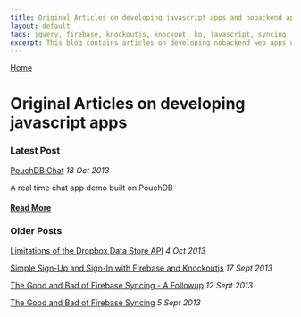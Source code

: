 ```yaml
---
title: Original Articles on developing javascript apps and nobackend apps
layout: default
tags: jquery, firebase, knockoutjs, knockout, ko, javascript, syncing, nobackend, pouchdb, bootstrap, html5, css3, angular, ember, backbone, backendless
excerpt: This blog contains articles on developing nobackend web apps using new services like firebase, PouchDB, knockout, ember, angular and bootstrap. A backend server is no longer required. You can create full web apps with just plain simple javascript. Node, npm, server side js is a thing of the past.
---
```

[Home](http://nigelkelly.github.io)

# Original Articles on developing javascript apps

### Latest Post

[PouchDB Chat](http://nigelkelly.github.io/pouchdb-chat.html) *18 Oct 2013*  

A real time chat app demo built on PouchDB

#### [Read More](http://nigelkelly.github.io/pouchdb-chat.html)


### Older Posts

[Limitations of the Dropbox Data Store API](http://nigelkelly.github.io/dropbox-data-store-tutorial.html) *4 Oct 2013*

[Simple Sign-Up and Sign-In with Firebase and Knockoutjs](http://nigelkelly.github.io/simple-signup-and-signin-with-firebase-and-knockout.html) *17 Sept 2013* 

[The Good and Bad of Firebase Syncing - A Followup](http://nigelkelly.github.io/the-good-and-bad-parts-of-firebase-syncing-part2.html) *12 Sept 2013* 

[The Good and Bad of Firebase Syncing](http://nigelkelly.github.io/the-good-and-bad-parts-of-firebase-syncing-part1.html) *5 Sept 2013* 

<!--
*12 Sept 2013* [Firebase Syncing the RESTful way](http://nigelkelly.github.io/)
*12 Sept 2013* [Firebase .on() Vs .once()](http://nigelkelly.github.io/)
*12 Sept 2013* [Real time syncing with PouchDB](http://nigelkelly.github.io/)
*12 Sept 2013* [King of real time syncing: Firebase Vs PouchDB](http://nigelkelly.github.io/)
*12 Sept 2013* [Email Collection App with PouchDB](http://nigelkelly.github.io/)
*12 Sept 2013* [Sortable Task Manager with Firebase and knockoutjs](http://nigelkelly.github.io/)
*12 Sept 2013* [Sortable Kanban with Firebase and knockoutjs](http://nigelkelly.github.io/)
*12 Sept 2013* [User Sign Up and Sign On with Firebase and knockoutjs](http://nigelkelly.github.io/)
*12 Sept 2013* [knockoutjsjs - Communications and messaging between multiple View Models](http://nigelkelly.github.io/)
*12 Sept 2013* [autoboot](http://nigelkelly.github.io/)
-->